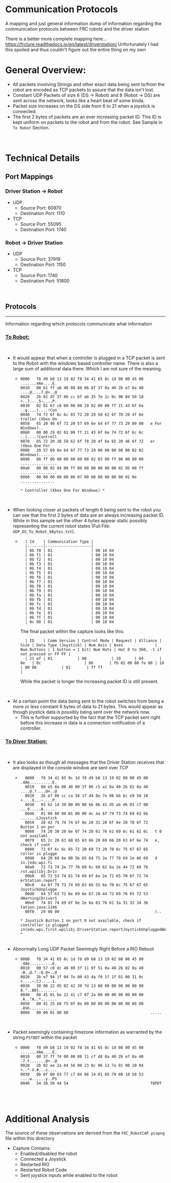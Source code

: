 # Communication Protocols
A mapping and just general information dump of information regarding the communication protocols between FRC robots and the driver station

There is a better more complete mapping here...  https://frcture.readthedocs.io/en/latest/driverstation/ Unfortunately I had this spoiled and thus couldn't figure out the entire thing on my own
<br>

# General Overview:
- All packets involving Strings and other exact data being sent to/from the robot are encoded as TCP packets to assure that the data isn't lost.
- Constant UDP Packets of size 6 (DS -> Robot) and 8 (Robot -> DS) are sent across the network, looks like a heart beat of some kinda.
- Packet size increases on the DS side from 6 to 21 when a joystick is connected.
- The first 2 bytes of packets are an ever increasing packet ID. This ID is kept uniform on packets to the robot and from the robot. See Sample in `To Robot` Section.
<br>

# Technical Details

## Port Mappings

### <b>Driver Station -> Robot</b>
- UDP
    - Source Port: 60970
    - Destination Port: 1110
- TCP
    - Source Port: 55095
    - Destination Port: 1740

### <b>Robot -> Driver Station</b>
- UDP
    - Source Port: 37919
    - Destination Port: 1150
- TCP
    - Source Port:  1740
    - Destination Port: 51800
<br>

## Protocols
---
Information regarding which protocols communicate what information
<br>

### <u>To Robot:</u>
<br>

- It would appear that when a controller is plugged in a TCP packet is sent to the Robot with the windows based controller name. There is also a large sum of additional data there. Which I am not sure of the meaning.
  - ```
    0000   f8 d9 b8 13 19 02 f8 34 41 65 8c 1d 08 00 45 00   .......4Ae....E.
    0010   00 b1 ff a6 40 00 80 06 8f 37 0a 40 2b e7 0a 40   ....@....7.@+..@
    0020   2b 02 d7 37 06 cc bf ab 35 7e 2c 0c 96 84 50 18   +..7....5~,...P.
    0030   02 01 67 c8 00 00 00 29 02 00 00 ff 21 43 6f 6e   ..g....)....!Con
    0040   74 72 6f 6c 6c 65 72 20 28 58 62 6f 78 20 4f 6e   troller (Xbox On
    0050   65 20 46 6f 72 20 57 69 6e 64 6f 77 73 29 00 00   e For Windows)..
    0060   00 00 29 02 01 00 ff 21 43 6f 6e 74 72 6f 6c 6c   ..)....!Controll
    0070   65 72 20 28 58 62 6f 78 20 4f 6e 65 20 46 6f 72   er (Xbox One For
    0080   20 57 69 6e 64 6f 77 73 29 00 00 00 00 08 02 02    Windows).......
    0090   00 ff 00 00 00 00 00 08 02 03 00 ff 00 00 00 00   ................
    00a0   00 08 02 04 00 ff 00 00 00 00 00 08 02 05 00 ff   ................
    00b0   00 00 00 00 00 06 07 00 00 00 00 00 00 01 0e      ...............

    * Controller (Xbox One For Windows) *
    ```
<br>

- When looking closer at packets of length 6 being sent to the robot you can see that the first 2 bytes of data are an always increasing packet ID. While in this sample set the other 4 bytes appear static possibly representing the current robot states (Full File: `UDP_DS_To_Robot_6Bytes.txt`).
  - ```
      | Id    | Communication Type |
      |-------|--------------------| 
      | 0b f0 | 01                 | 00 10 04 
      | 0b f1 | 01                 | 00 10 04 
      | 0b f2 | 01                 | 00 10 04 
      | 0b f3 | 01                 | 00 10 04 
      | 0b f4 | 01                 | 00 10 04 
      | 0b f5 | 01                 | 00 10 04 
      | 0b f6 | 01                 | 00 10 04 
      | 0b f7 | 01                 | 00 10 04 
      | 0b f8 | 01                 | 00 10 04 
      | 0b f9 | 01                 | 00 10 04 
      | 0b fa | 01                 | 00 10 04 
      | 0b fb | 01                 | 00 10 04 
      | 0b fc | 01                 | 00 10 04 
      | 0b fd | 01                 | 00 10 04 
      | 0b fe | 01                 | 00 10 04 
      | 0b ff | 01                 | 00 10 04 
      | 0c 00 | 01                 | 00 10 04 
    ```
     The final packet within the capture looks like this:
    
    ```
      | ID    | Comm Version | Control Mode | Request | Alliance | Size | Data Type (Joystick) | Num Axis | Axes              | Num Buttons | 1 button = 1 bit| Num Hats | Hat 0 to 360, -1 if not pressed or FF FF |
      | 21 ef | 01           | 00           | 10      | 04       | 0e   | 0c                   | 06       | fb 02 00 00 fe 00 | 10          | 00 00           | 01       | ff ff                                    |
    ```

    While the packet is longer the increasing packet ID is still present.
<br>

- At a certain point the data being sent to the robot switches from being a more or less constant 6 bytes of data to 21 bytes. This would appear as though joystick data is possibly being sent over the network now.
  - This is further supported by the fact that the TCP packet sent right before this increase in data is a connection notification of a controller.
### <u>To Diver Station:</u>
<br>

- It also looks as though all messages that the Driver Station receives that are displayed in the console window are sent over TCP
    - ```
        0000   f8 34 41 65 8c 1d f8 d9 b8 13 19 02 08 00 45 00   .4Ae..........E.
        0010   00 e5 0a 08 40 00 3f 06 c5 a2 0a 40 2b 02 0a 40   ....@.?....@+..@
        0020   2b e7 06 cc ca 58 1f d4 8e 7e 86 bb bc e9 50 18   +....X...~....P.
        0030   03 b2 14 39 00 00 00 bb 0b 41 d5 ab d6 01 c7 00   ...9.....A......
        0040   01 00 00 00 01 00 00 4c 4a 6f 79 73 74 69 63 6b   .......LJoystick
        0050   20 42 75 74 74 6f 6e 20 31 20 6f 6e 20 70 6f 72    Button 1 on por
        0060   74 20 30 20 6e 6f 74 20 61 76 61 69 6c 61 62 6c   t 0 not availabl
        0070   65 2c 20 63 68 65 63 6b 20 69 66 20 63 6f 6e 74   e, check if cont
        0080   72 6f 6c 6c 65 72 20 69 73 20 70 6c 75 67 67 65   roller is plugge
        0090   64 20 69 6e 00 5b 65 64 75 2e 77 70 69 2e 66 69   d in.[edu.wpi.fi
        00a0   72 73 74 2e 77 70 69 6c 69 62 6a 2e 44 72 69 76   rst.wpilibj.Driv
        00b0   65 72 53 74 61 74 69 6f 6e 2e 72 65 70 6f 72 74   erStation.report
        00c0   4a 6f 79 73 74 69 63 6b 55 6e 70 6c 75 67 67 65   JoystickUnplugge
        00d0   64 57 61 72 6e 69 6e 67 28 44 72 69 76 65 72 53   dWarning(DriverS
        00e0   74 61 74 69 6f 6e 2e 6a 61 76 61 3a 31 32 34 36   tation.java:1246
        00f0   29 00 00                                          )..

      * Joystick Button 1 on port 0 not available, check if controller is plugged in[edu.wpi.first.wpilibj.DriverStation.reportJoystickUnpluggedWarning(DriverStation.java:1246) *
      ```
      <br>
- Abnormally Long UDP Packet Seemingly Right Before a RIO Reboot
  - ```
    0000   f8 34 41 65 8c 1d f8 d9 b8 13 19 02 08 00 45 00   .4Ae..........E.
    0010   00 57 c0 dc 40 00 3f 11 0f 51 0a 40 2b 02 0a 40   .W..@.?..Q.@+..@
    0020   2b e7 94 1f 04 7e 00 43 4a f0 1f 1f 01 00 31 0c   +....~.CJ.....1.
    0030   38 00 22 05 02 42 30 7d 13 00 00 00 00 00 00 00   8."..B0}........
    0040   00 41 01 be 22 41 c7 87 2a 00 00 00 00 00 00 00   .A.."A..*.......
    0050   00 41 25 68 f5 0f 0e 00 00 00 00 00 00 00 00 00   .A%h............
    0060   00 00 01 00 80                                    .....
    ```
<br>

- Packet seemingly containing timezone information as warranted by the string `PST8DT` within the packet
  - ```
    0000   f8 d9 b8 13 19 02 f8 34 41 65 8c 1d 08 00 45 00   .......4Ae....E.
    0010   00 37 ff 74 00 00 80 11 cf d8 0a 40 2b e7 0a 40   .7.t.......@+..@
    0020   2b 02 ee 2a 04 56 00 23 8c 06 13 7a 01 00 10 04   +..*.V.#...z....
    0030   0b 0f 00 03 77 c7 04 06 14 01 05 79 08 10 50 53   ....w......y..PS
    0040   54 38 50 44 54                                    T8PDT
    ```
<br>
<br>

# Additional Analysis 
The source of these observations are derived from the `FRC_RobotCAP.pcapng` file within this directory
- Capture Contains:
  - Enabled/disabled the robot
  - Connected a Joystick
  - Restarted RIO
  - Restarted Robot Code
  - Sent joystick inputs while enabled to the robot
